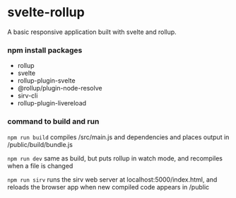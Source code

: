 # svelte-rollup
A basic responsive application built with svelte and rollup.

### npm install packages
* rollup
* svelte
* rollup-plugin-svelte
* @rollup/plugin-node-resolve
* sirv-cli
* rollup-plugin-livereload    
    
### command to build and run

`npm run build` compiles /src/main.js and dependencies and places output in /public/build/bundle.js 

`npm run dev` same as build, but puts rollup in watch mode, and recompiles when a file is changed

`npm run sirv` runs the sirv web server at localhost:5000/index.html, and reloads the browser app when new compiled code appears in /public



